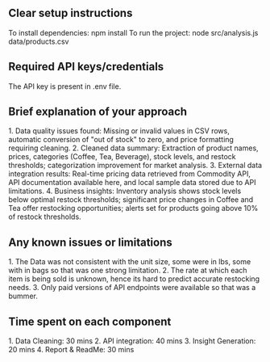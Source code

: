 
<h2>Clear setup instructions</h2>
To install dependencies: npm install 
To run the project: node src/analysis.js data/products.csv

<h2>Required API keys/credentials</h2>
The API key is present in .env file.

<h2>Brief explanation of your approach</h2>
1. Data quality issues found: Missing or invalid values in CSV rows, automatic conversion of "out of stock" to zero, and price formatting requiring cleaning.
2. Cleaned data summary: Extraction of product names, prices, categories (Coffee, Tea, Beverage), stock levels, and restock thresholds; categorization improvement for market analysis.
3. External data integration results: Real-time pricing data retrieved from Commodity API, API documentation available here, and local sample data stored due to API limitations.
4. Business insights: Inventory analysis shows stock levels below optimal restock thresholds; significant price changes in Coffee and Tea offer restocking opportunities; alerts set for products going above 10% of restock thresholds.


<h2>Any known issues or limitations</h2>
1. The Data was not consistent with the unit size, some were in lbs, some with in bags so that was one strong limitation.
2. The rate at which each item is being sold is unknown, hence its hard to predict accurate restocking needs.
3. Only paid versions of API endpoints were available so that was a bummer.


<h2>Time spent on each component</h2>
1. Data Cleaning: 30 mins
2. API integration: 40 mins
3. Insight Generation: 20 mins
4. Report & ReadMe: 30 mins